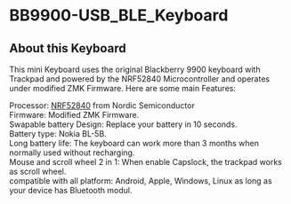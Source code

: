 # BB9900-USB_BLE_Keyboard
## About this Keyboard

This mini Keyboard uses the original Blackberry 9900 keyboard with Trackpad and powered by the NRF52840 Microcontroller and operates under modified ZMK Firmware. Here are some main Features:

Processor: [NRF52840](https://www.nordicsemi.com/products/nrf52840) from Nordic Semiconductor  
Firmware: Modified ZMK Firmware.  
Swapable battery Design: Replace your battery in 10 seconds.  
Battery type: Nokia BL-5B.  
Long battery life: The keyboard can work more than 3 months when normally used without recharging.  
Mouse and scroll wheel 2 in 1: When enable Capslock, the trackpad works as scroll wheel.  
compatible with all platform: Android, Apple, Windows, Linux as long as your device has Bluetooth modul.  



